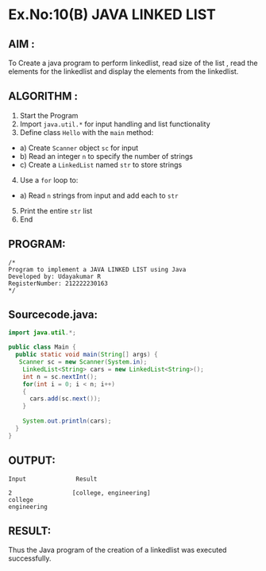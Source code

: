 # Ex.No:10(B) JAVA LINKED LIST
## AIM :
To Create a java program to perform linkedlist, read size of the list , read the elements for the linkedlist and display the elements from the linkedlist.


## ALGORITHM :
1.	Start the Program
2.	Import `java.util.*` for input handling and list functionality
3.	Define class `Hello` with the `main` method:
-	a) Create `Scanner` object `sc` for input
-	b) Read an integer `n` to specify the number of strings
-	c) Create a `LinkedList` named `str` to store strings
4.	Use a `for` loop to:
-	a) Read `n` strings from input and add each to `str`
5.	Print the entire `str` list
6.	End



## PROGRAM:
 ```
/*
Program to implement a JAVA LINKED LIST using Java
Developed by: Udayakumar R
RegisterNumber: 212222230163
*/
```

## Sourcecode.java:

```java
import java.util.*;

public class Main {
  public static void main(String[] args) {
   Scanner sc = new Scanner(System.in);
    LinkedList<String> cars = new LinkedList<String>();
    int n = sc.nextInt();
    for(int i = 0; i < n; i++)
    {
      cars.add(sc.next());
    }
    
    System.out.println(cars);
  }
}

```

## OUTPUT:

```
Input              Result

2                 [college, engineering]
college
engineering
```


## RESULT:
Thus the Java program of the creation of a linkedlist was executed successfully.






